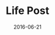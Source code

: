 ---
layout: post
title: "Life Post"
date:   2016-06-21
desc: "This is a sample post"
categories: [Life]
---